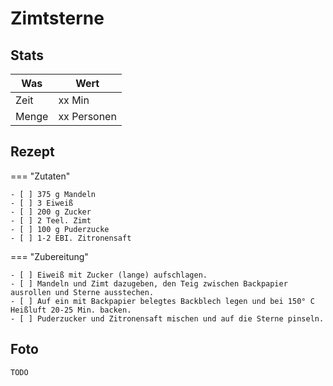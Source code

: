 # Zimtsterne

## Stats

| Was   | Wert        |
|-------|-------------|
| Zeit  | xx Min      |
| Menge | xx Personen |

## Rezept

=== "Zutaten"

    - [ ] 375 g Mandeln
    - [ ] 3 Eiweiß
    - [ ] 200 g Zucker
    - [ ] 2 Teel. Zimt
    - [ ] 100 g Puderzucke
    - [ ] 1-2 EBI. Zitronensaft

=== "Zubereitung"

    - [ ] Eiweiß mit Zucker (lange) aufschlagen.
    - [ ] Mandeln und Zimt dazugeben, den Teig zwischen Backpapier ausrollen und Sterne ausstechen.
    - [ ] Auf ein mit Backpapier belegtes Backblech legen und bei 150° C Heißluft 20-25 Min. backen.
    - [ ] Puderzucker und Zitronensaft mischen und auf die Sterne pinseln.

## Foto

    TODO
